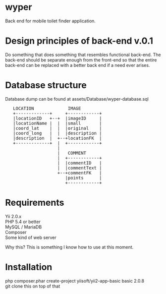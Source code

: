 # wyper

Back end for mobile toilet finder application.

# Design principles of back-end v.0.1

Do something that does something that resembles functional back-end.
The back-end should be separate enough from the front-end so that the 
entire back-end can be replaced with a better back end if a need 
ever arises.

# Database structure

Database dump can be found at assets/Database/wyper-database.sql   

<pre>
   LOCATION             IMAGE
   +-------------+     +------------+  
   |locationID   +--+  |imageID     |  
   |locationName |  |  |small       |  
   |coord_lat    |  |  |original    |  
   |coord_long   |  |  |description |  
   |description  |  +--+locationFK  |  
   +-------------+  |  +------------+  
                    |  
                    |   COMMENT
                    |  +------------+  
                    |  |commentID   |  
                    |  |commentText |  
                    +--+commentFK   |
                       |points      |
                       +------------+
</pre>       
                      
# Requirements

Yii 2.0.x  
PHP 5.4 or better  
MySQL / MariaDB  
Composer  
Some kind of web server  
  
Why this? This is something I know how to use at this moment.  

# Installation

php composer.phar create-project yiisoft/yii2-app-basic basic 2.0.8  
git clone this on top of that  

